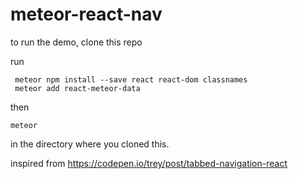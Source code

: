 # meteor-react-nav


to run the demo, clone this repo

run
```
 meteor npm install --save react react-dom classnames
 meteor add react-meteor-data
```

then 
```
meteor
```
in the directory where you cloned this.


 inspired from  https://codepen.io/trey/post/tabbed-navigation-react